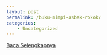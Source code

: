 ```yaml
---
layout: post
permalink: /buku-mimpi-asbak-rokok/
categories:
    - Uncategorized
---
```


[Baca Selengkapnya](/04)